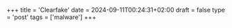 +++
title = 'Clearfake'
date = 2024-09-11T00:24:31+02:00
draft = false
type = 'post'
tags = ['malware']
+++
